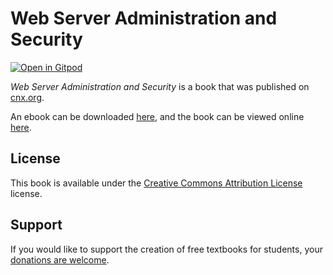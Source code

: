 # Web Server Administration and Security

[![Open in Gitpod](https://gitpod.io/button/open-in-gitpod.svg)](https://gitpod.io/from-referrer/)

_Web Server Administration and Security_ is a book that was published on [cnx.org](https://cnx.org/).

An ebook can be downloaded [here](https://github.com/cnx-user-books/cnxbook-web-server-administration-and-security/releases/latest), and the book can be viewed online [here](https://github.com/cnx-user-books/cnxbook-web-server-administration-and-security/releases/latest).

## License
This book is available under the [Creative Commons Attribution License](./LICENSE) license.

## Support
If you would like to support the creation of free textbooks for students, your [donations are welcome](https://riceconnect.rice.edu/donation/support-openstax-banner).
